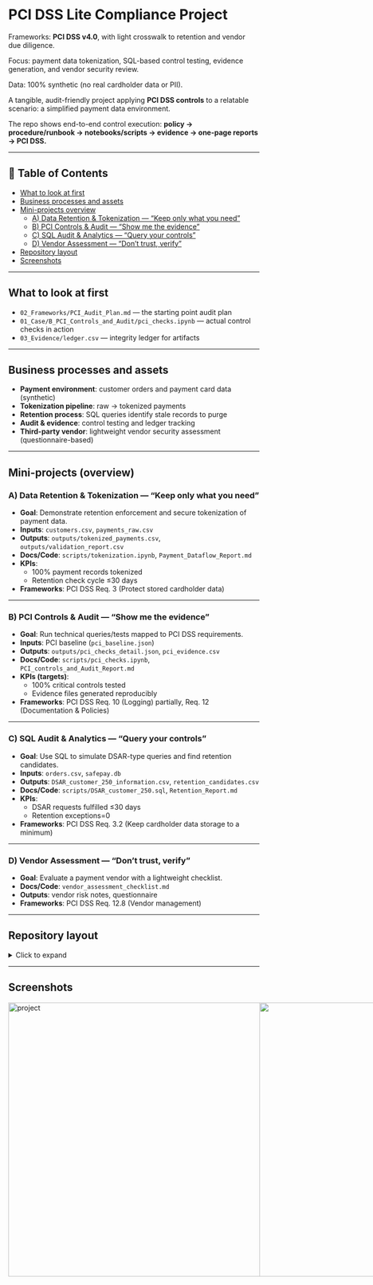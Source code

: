 # PCI DSS Lite Compliance Project  

Frameworks: **PCI DSS v4.0**, with light crosswalk to retention and vendor due diligence.  

Focus: payment data tokenization, SQL-based control testing, evidence generation, and vendor security review.  

Data: 100% synthetic (no real cardholder data or PII).  

A tangible, audit-friendly project applying **PCI DSS controls** to a relatable scenario: a simplified payment data environment.  

The repo shows end-to-end control execution: **policy → procedure/runbook → notebooks/scripts → evidence → one-page reports → PCI DSS.**  

---

## 📑 Table of Contents
- [What to look at first](#what-to-look-at-first)
- [Business processes and assets](#business-processes-and-assets)
- [Mini-projects overview](#mini-projects-overview)
  - [A) Data Retention & Tokenization — “Keep only what you need”](#A-Data-Retention-&-Tokenization-Keep-only-what-you-need)
  - [B) PCI Controls & Audit — “Show me the evidence”](#B-PCI-Controls-&-Audit-Show-me-the-evidence)
  - [C) SQL Audit & Analytics — “Query your controls”](#C-SQL-Audit-&-Analytics-Query-your-controls)
  - [D) Vendor Assessment — “Don’t trust, verify”](#D-Vendor-Assessment-Don’t-trust-verify)
- [Repository layout](#repository-layout)
- [Screenshots](#screenshots)

---

## What to look at first
- `02_Frameworks/PCI_Audit_Plan.md` — the starting point audit plan  
- `01_Case/B_PCI_Controls_and_Audit/pci_checks.ipynb` — actual control checks in action  
- `03_Evidence/ledger.csv` — integrity ledger for artifacts  

---

## Business processes and assets
- **Payment environment**: customer orders and payment card data (synthetic)  
- **Tokenization pipeline**: raw → tokenized payments  
- **Retention process**: SQL queries identify stale records to purge  
- **Audit & evidence**: control testing and ledger tracking  
- **Third-party vendor**: lightweight vendor security assessment (questionnaire-based)  

---

## Mini-projects (overview)

### A) Data Retention & Tokenization — “Keep only what you need”
- **Goal**: Demonstrate retention enforcement and secure tokenization of payment data.  
- **Inputs**: `customers.csv`, `payments_raw.csv`  
- **Outputs**: `outputs/tokenized_payments.csv`, `outputs/validation_report.csv`  
- **Docs/Code**: `scripts/tokenization.ipynb`, `Payment_Dataflow_Report.md`  
- **KPIs**:  
  - 100% payment records tokenized  
  - Retention check cycle ≤30 days  
- **Frameworks**: PCI DSS Req. 3 (Protect stored cardholder data)  

---

### B) PCI Controls & Audit — “Show me the evidence”
- **Goal**: Run technical queries/tests mapped to PCI DSS requirements.  
- **Inputs**: PCI baseline (`pci_baseline.json`)  
- **Outputs**: `outputs/pci_checks_detail.json`, `pci_evidence.csv`  
- **Docs/Code**: `scripts/pci_checks.ipynb`, `PCI_controls_and_Audit_Report.md`  
- **KPIs (targets)**:  
  - 100% critical controls tested  
  - Evidence files generated reproducibly  
- **Frameworks**: PCI DSS Req. 10 (Logging) partially, Req. 12 (Documentation & Policies)  

---

### C) SQL Audit & Analytics — “Query your controls”
- **Goal**: Use SQL to simulate DSAR-type queries and find retention candidates.  
- **Inputs**: `orders.csv`, `safepay.db`  
- **Outputs**: `DSAR_customer_250_information.csv`, `retention_candidates.csv`  
- **Docs/Code**: `scripts/DSAR_customer_250.sql`, `Retention_Report.md`  
- **KPIs**:  
  - DSAR requests fulfilled ≤30 days  
  - Retention exceptions=0  
- **Frameworks**: PCI DSS Req. 3.2 (Keep cardholder data storage to a minimum)  

---

### D) Vendor Assessment — “Don’t trust, verify”
- **Goal**: Evaluate a payment vendor with a lightweight checklist.  
- **Docs/Code**: `vendor_assessment_checklist.md`  
- **Outputs**: vendor risk notes, questionnaire  
- **Frameworks**: PCI DSS Req. 12.8 (Vendor management)  

---

## Repository layout
<details>
<summary>Click to expand</summary>

  ```
SafePay/
├─ 01_Case/
│  ├─ A_Payment_Dataflow/
│  │  ├─ data/ # customers.csv, payments_raw.csv
│  │  ├─ outputs/ # tokenized_payments.csv, validation_report.csv
│  │  └─ scripts/ # Payment_Dataflow_Report.md, token_validation.ipynb, tokenization.ipynb
│  ├─ B_PCI_Controls_and_Audit/
│  │  ├─ outputs/ # pci_checks_detail.json, pci_evidence.csv
│  │  └─ scripts/ # pci_checks.ipynb, PCI_controls_and_Audit_Report.md
│  ├─ C_SQL_Audit_and_Analytics/
│  │  ├─ data/ # orders.csv, safepay.db
│  │  ├─ outputs/ # DSAR_customer_250_information.csv, retention_candidates.csv
│  │  └─ scripts/ # build_db.ipynb, DSAR_curtomer_250.sql, DSAR_Report.md, 
│  │                Retention_candidates.sql, Retention_Report.md
│  └─ D_Vendor_Assesement/
│     └─ vendor_assesement_checklist.md
│
├─ 02_Frameworks/
│  ├─ Data_Retention_Policy.md
│  ├─ PCI_Audit_Plan.md
│  ├─ pci_baseline.json
│  ├─ PCI_Control_Catalog.csv
│  └─ SoA_PCI.xlsx
│
├─ 03_Evidence/
│  ├─ Evidence_Builder.ipynb
│  └─ ledger.csv
│
└─ 04_Screenshots/

```
</details>  

---

##  Screenshots

<div style="display: flex; flex-direction: row;">
  <img  style="margin-bottom: 10px;" src="04_Screenshots/Captura de pantalla 2025-09-20 122612.png" alt="project" width="600" height="550">
  <img  style="margin-bottom: 10px;" src="04_Screenshots/Captura de pantalla 2025-09-20 122927.png" width="600" height="550">


> All datasets are synthetic. No real secrets or PII.

---

## 🛡 Framework Reference
PCI DSS v4.0:  
[PCI SSC Document](https://www.middlebury.edu/sites/default/files/2025-01/PCI-DSS-v4_0_1.pdf)

---
















